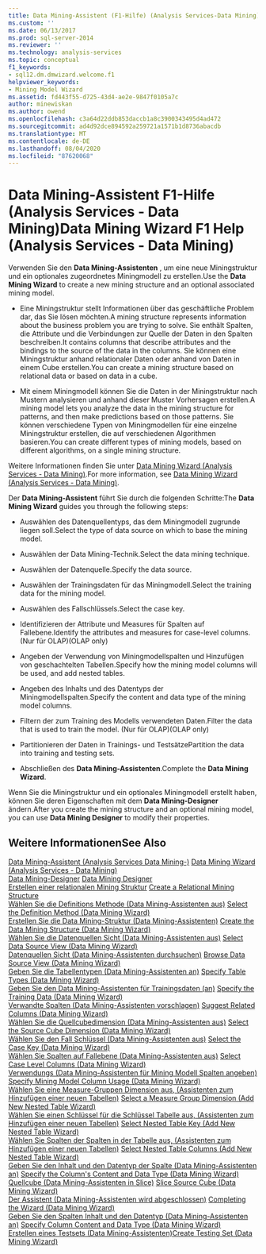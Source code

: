 ```yaml
---
title: Data Mining-Assistent (F1-Hilfe) (Analysis Services-Data Mining) | Microsoft-Dokumentation
ms.custom: ''
ms.date: 06/13/2017
ms.prod: sql-server-2014
ms.reviewer: ''
ms.technology: analysis-services
ms.topic: conceptual
f1_keywords:
- sql12.dm.dmwizard.welcome.f1
helpviewer_keywords:
- Mining Model Wizard
ms.assetid: fd443f55-d725-43d4-ae2e-9847f0105a7c
author: minewiskan
ms.author: owend
ms.openlocfilehash: c3a64d22ddb853daccb1a8c3900343495d4ad472
ms.sourcegitcommit: ad4d92dce894592a259721a1571b1d8736abacdb
ms.translationtype: MT
ms.contentlocale: de-DE
ms.lasthandoff: 08/04/2020
ms.locfileid: "87620068"
---
```

# <a name="data-mining-wizard-f1-help-analysis-services---data-mining"></a><span data-ttu-id="1295c-102">Data Mining-Assistent F1-Hilfe (Analysis Services - Data Mining)</span><span class="sxs-lookup"><span data-stu-id="1295c-102">Data Mining Wizard F1 Help (Analysis Services - Data Mining)</span></span>
  <span data-ttu-id="1295c-103">Verwenden Sie den **Data Mining-Assistenten** , um eine neue Miningstruktur und ein optionales zugeordnetes Miningmodell zu erstellen.</span><span class="sxs-lookup"><span data-stu-id="1295c-103">Use the **Data Mining Wizard** to create a new mining structure and an optional associated mining model.</span></span>  
  
-   <span data-ttu-id="1295c-104">Eine Miningstruktur stellt Informationen über das geschäftliche Problem dar, das Sie lösen möchten.</span><span class="sxs-lookup"><span data-stu-id="1295c-104">A mining structure represents information about the business problem you are trying to solve.</span></span> <span data-ttu-id="1295c-105">Sie enthält Spalten, die Attribute und die Verbindungen zur Quelle der Daten in den Spalten beschreiben.</span><span class="sxs-lookup"><span data-stu-id="1295c-105">It contains columns that describe attributes and the bindings to the source of the data in the columns.</span></span> <span data-ttu-id="1295c-106">Sie können eine Miningstruktur anhand relationaler Daten oder anhand von Daten in einem Cube erstellen.</span><span class="sxs-lookup"><span data-stu-id="1295c-106">You can create a mining structure based on relational data or based on data in a cube.</span></span>  
  
-   <span data-ttu-id="1295c-107">Mit einem Miningmodell können Sie die Daten in der Miningstruktur nach Mustern analysieren und anhand dieser Muster Vorhersagen erstellen.</span><span class="sxs-lookup"><span data-stu-id="1295c-107">A mining model lets you analyze the data in the mining structure for patterns, and then make predictions based on those patterns.</span></span> <span data-ttu-id="1295c-108">Sie können verschiedene Typen von Miningmodellen für eine einzelne Miningstruktur erstellen, die auf verschiedenen Algorithmen basieren.</span><span class="sxs-lookup"><span data-stu-id="1295c-108">You can create different types of mining models, based on different algorithms, on a single mining structure.</span></span>  
  
 <span data-ttu-id="1295c-109">Weitere Informationen finden Sie unter [Data Mining Wizard &#40;Analysis Services - Data Mining&#41;](data-mining/data-mining-wizard-analysis-services-data-mining.md).</span><span class="sxs-lookup"><span data-stu-id="1295c-109">For more information, see [Data Mining Wizard &#40;Analysis Services - Data Mining&#41;](data-mining/data-mining-wizard-analysis-services-data-mining.md).</span></span>  
  
 <span data-ttu-id="1295c-110">Der **Data Mining-Assistent** führt Sie durch die folgenden Schritte:</span><span class="sxs-lookup"><span data-stu-id="1295c-110">The **Data Mining Wizard** guides you through the following steps:</span></span>  
  
-   <span data-ttu-id="1295c-111">Auswählen des Datenquellentyps, das dem Miningmodell zugrunde liegen soll.</span><span class="sxs-lookup"><span data-stu-id="1295c-111">Select the type of data source on which to base the mining model.</span></span>  
  
-   <span data-ttu-id="1295c-112">Auswählen der Data Mining-Technik.</span><span class="sxs-lookup"><span data-stu-id="1295c-112">Select the data mining technique.</span></span>  
  
-   <span data-ttu-id="1295c-113">Auswählen der Datenquelle.</span><span class="sxs-lookup"><span data-stu-id="1295c-113">Specify the data source.</span></span>  
  
-   <span data-ttu-id="1295c-114">Auswählen der Trainingsdaten für das Miningmodell.</span><span class="sxs-lookup"><span data-stu-id="1295c-114">Select the training data for the mining model.</span></span>  
  
-   <span data-ttu-id="1295c-115">Auswählen des Fallschlüssels.</span><span class="sxs-lookup"><span data-stu-id="1295c-115">Select the case key.</span></span>  
  
-   <span data-ttu-id="1295c-116">Identifizieren der Attribute und Measures für Spalten auf Fallebene.</span><span class="sxs-lookup"><span data-stu-id="1295c-116">Identify the attributes and measures for case-level columns.</span></span> <span data-ttu-id="1295c-117">(Nur für OLAP)</span><span class="sxs-lookup"><span data-stu-id="1295c-117">(OLAP only)</span></span>  
  
-   <span data-ttu-id="1295c-118">Angeben der Verwendung von Miningmodellspalten und Hinzufügen von geschachtelten Tabellen.</span><span class="sxs-lookup"><span data-stu-id="1295c-118">Specify how the mining model columns will be used, and add nested tables.</span></span>  
  
-   <span data-ttu-id="1295c-119">Angeben des Inhalts und des Datentyps der Miningmodellspalten.</span><span class="sxs-lookup"><span data-stu-id="1295c-119">Specify the content and data type of the mining model columns.</span></span>  
  
-   <span data-ttu-id="1295c-120">Filtern der zum Training des Modells verwendeten Daten.</span><span class="sxs-lookup"><span data-stu-id="1295c-120">Filter the data that is used to train the model.</span></span> <span data-ttu-id="1295c-121">(Nur für OLAP)</span><span class="sxs-lookup"><span data-stu-id="1295c-121">(OLAP only)</span></span>  
  
-   <span data-ttu-id="1295c-122">Partitionieren der Daten in Trainings- und Testsätze</span><span class="sxs-lookup"><span data-stu-id="1295c-122">Partition the data into training and testing sets.</span></span>  
  
-   <span data-ttu-id="1295c-123">Abschließen des **Data Mining-Assistenten**.</span><span class="sxs-lookup"><span data-stu-id="1295c-123">Complete the **Data Mining Wizard**.</span></span>  
  
 <span data-ttu-id="1295c-124">Wenn Sie die Miningstruktur und ein optionales Miningmodell erstellt haben, können Sie deren Eigenschaften mit dem **Data Mining-Designer** ändern.</span><span class="sxs-lookup"><span data-stu-id="1295c-124">After you create the mining structure and an optional mining model, you can use **Data Mining Designer** to modify their properties.</span></span>  
  
## <a name="see-also"></a><span data-ttu-id="1295c-125">Weitere Informationen</span><span class="sxs-lookup"><span data-stu-id="1295c-125">See Also</span></span>  
 <span data-ttu-id="1295c-126">[Data Mining-Assistent &#40;Analysis Services Data Mining-&#41;](data-mining/data-mining-wizard-analysis-services-data-mining.md) </span><span class="sxs-lookup"><span data-stu-id="1295c-126">[Data Mining Wizard &#40;Analysis Services - Data Mining&#41;](data-mining/data-mining-wizard-analysis-services-data-mining.md) </span></span>  
 <span data-ttu-id="1295c-127">[Data Mining-Designer](data-mining/data-mining-designer.md) </span><span class="sxs-lookup"><span data-stu-id="1295c-127">[Data Mining Designer](data-mining/data-mining-designer.md) </span></span>  
 <span data-ttu-id="1295c-128">[Erstellen einer relationalen Mining Struktur](data-mining/create-a-relational-mining-structure.md) </span><span class="sxs-lookup"><span data-stu-id="1295c-128">[Create a Relational Mining Structure](data-mining/create-a-relational-mining-structure.md) </span></span>  
 <span data-ttu-id="1295c-129">[Wählen Sie die Definitions Methode &#40;Data Mining-Assistenten aus&#41;](select-the-definition-method-data-mining-wizard.md) </span><span class="sxs-lookup"><span data-stu-id="1295c-129">[Select the Definition Method &#40;Data Mining Wizard&#41;](select-the-definition-method-data-mining-wizard.md) </span></span>  
 <span data-ttu-id="1295c-130">[Erstellen Sie die Data Mining-Struktur &#40;Data Mining-Assistenten&#41;](create-the-data-mining-structure-data-mining-wizard.md) </span><span class="sxs-lookup"><span data-stu-id="1295c-130">[Create the Data Mining Structure &#40;Data Mining Wizard&#41;](create-the-data-mining-structure-data-mining-wizard.md) </span></span>  
 <span data-ttu-id="1295c-131">[Wählen Sie die Datenquellen Sicht &#40;Data Mining-Assistenten aus&#41;](select-data-source-view-data-mining-wizard.md) </span><span class="sxs-lookup"><span data-stu-id="1295c-131">[Select Data Source View &#40;Data Mining Wizard&#41;](select-data-source-view-data-mining-wizard.md) </span></span>  
 <span data-ttu-id="1295c-132">[Datenquellen Sicht &#40;Data Mining-Assistenten durchsuchen&#41;](browse-data-source-view-data-mining-wizard.md) </span><span class="sxs-lookup"><span data-stu-id="1295c-132">[Browse Data Source View &#40;Data Mining Wizard&#41;](browse-data-source-view-data-mining-wizard.md) </span></span>  
 <span data-ttu-id="1295c-133">[Geben Sie die Tabellentypen &#40;Data Mining-Assistenten an&#41;](specify-table-types-data-mining-wizard.md) </span><span class="sxs-lookup"><span data-stu-id="1295c-133">[Specify Table Types &#40;Data Mining Wizard&#41;](specify-table-types-data-mining-wizard.md) </span></span>  
 <span data-ttu-id="1295c-134">[Geben Sie den Data Mining-Assistenten für Trainingsdaten &#40;an&#41;](specify-the-training-data-data-mining-wizard.md) </span><span class="sxs-lookup"><span data-stu-id="1295c-134">[Specify the Training Data &#40;Data Mining Wizard&#41;](specify-the-training-data-data-mining-wizard.md) </span></span>  
 <span data-ttu-id="1295c-135">[Verwandte Spalten &#40;Data Mining-Assistenten vorschlagen&#41;](suggest-related-columns-data-mining-wizard.md) </span><span class="sxs-lookup"><span data-stu-id="1295c-135">[Suggest Related Columns &#40;Data Mining Wizard&#41;](suggest-related-columns-data-mining-wizard.md) </span></span>  
 <span data-ttu-id="1295c-136">[Wählen Sie die Quellcubedimension &#40;Data Mining-Assistenten aus&#41;](select-the-source-cube-dimension-data-mining-wizard.md) </span><span class="sxs-lookup"><span data-stu-id="1295c-136">[Select the Source Cube Dimension &#40;Data Mining Wizard&#41;](select-the-source-cube-dimension-data-mining-wizard.md) </span></span>  
 <span data-ttu-id="1295c-137">[Wählen Sie den Fall Schlüssel &#40;Data Mining-Assistenten aus&#41;](select-the-case-key-data-mining-wizard.md) </span><span class="sxs-lookup"><span data-stu-id="1295c-137">[Select the Case Key &#40;Data Mining Wizard&#41;](select-the-case-key-data-mining-wizard.md) </span></span>  
 <span data-ttu-id="1295c-138">[Wählen Sie Spalten auf Fallebene &#40;Data Mining-Assistenten aus&#41;](select-case-level-columns-data-mining-wizard.md) </span><span class="sxs-lookup"><span data-stu-id="1295c-138">[Select Case Level Columns &#40;Data Mining Wizard&#41;](select-case-level-columns-data-mining-wizard.md) </span></span>  
 <span data-ttu-id="1295c-139">[Verwendungs &#40;Data Mining-Assistenten für Mining Modell Spalten angeben&#41;](specify-mining-model-column-usage-data-mining-wizard.md) </span><span class="sxs-lookup"><span data-stu-id="1295c-139">[Specify Mining Model Column Usage &#40;Data Mining Wizard&#41;](specify-mining-model-column-usage-data-mining-wizard.md) </span></span>  
 <span data-ttu-id="1295c-140">[Wählen Sie eine Measure-Gruppen Dimension aus, &#40;Assistenten zum Hinzufügen einer neuen Tabellen&#41;](select-a-measure-group-dimension-add-new-nested-table-wizard.md) </span><span class="sxs-lookup"><span data-stu-id="1295c-140">[Select a Measure Group Dimension &#40;Add New Nested Table Wizard&#41;](select-a-measure-group-dimension-add-new-nested-table-wizard.md) </span></span>  
 <span data-ttu-id="1295c-141">[Wählen Sie einen Schlüssel für die Schlüssel Tabelle aus, &#40;Assistenten zum Hinzufügen einer neuen Tabellen&#41;](select-nested-table-key-add-new-nested-table-wizard.md) </span><span class="sxs-lookup"><span data-stu-id="1295c-141">[Select Nested Table Key &#40;Add New Nested Table Wizard&#41;](select-nested-table-key-add-new-nested-table-wizard.md) </span></span>  
 <span data-ttu-id="1295c-142">[Wählen Sie Spalten der Spalten in der Tabelle aus, &#40;Assistenten zum Hinzufügen einer neuen Tabellen&#41;](select-nested-table-columns-add-new-nested-table-wizard.md) </span><span class="sxs-lookup"><span data-stu-id="1295c-142">[Select Nested Table Columns &#40;Add New Nested Table Wizard&#41;](select-nested-table-columns-add-new-nested-table-wizard.md) </span></span>  
 <span data-ttu-id="1295c-143">[Geben Sie den Inhalt und den Datentyp der Spalte &#40;Data Mining-Assistenten an&#41;](specify-the-column-s-content-and-data-type-data-mining-wizard.md) </span><span class="sxs-lookup"><span data-stu-id="1295c-143">[Specify the Column's Content and Data Type &#40;Data Mining Wizard&#41;](specify-the-column-s-content-and-data-type-data-mining-wizard.md) </span></span>  
 <span data-ttu-id="1295c-144">[Quellcube &#40;Data Mining-Assistenten in Slice&#41;](slice-source-cube-data-mining-wizard.md) </span><span class="sxs-lookup"><span data-stu-id="1295c-144">[Slice Source Cube &#40;Data Mining Wizard&#41;](slice-source-cube-data-mining-wizard.md) </span></span>  
 <span data-ttu-id="1295c-145">[Der Assistent &#40;Data Mining-Assistenten wird abgeschlossen&#41;](completing-the-wizard-data-mining-wizard.md) </span><span class="sxs-lookup"><span data-stu-id="1295c-145">[Completing the Wizard &#40;Data Mining Wizard&#41;](completing-the-wizard-data-mining-wizard.md) </span></span>  
 <span data-ttu-id="1295c-146">[Geben Sie den Spalten Inhalt und den Datentyp &#40;Data Mining-Assistenten an&#41;](specify-column-content-and-data-type-data-mining-wizard.md) </span><span class="sxs-lookup"><span data-stu-id="1295c-146">[Specify Column Content and Data Type &#40;Data Mining Wizard&#41;](specify-column-content-and-data-type-data-mining-wizard.md) </span></span>  
 [<span data-ttu-id="1295c-147">Erstellen eines Testsets &#40;Data Mining-Assistenten&#41;</span><span class="sxs-lookup"><span data-stu-id="1295c-147">Create Testing Set &#40;Data Mining Wizard&#41;</span></span>](create-testing-set-data-mining-wizard.md)  
  
  
